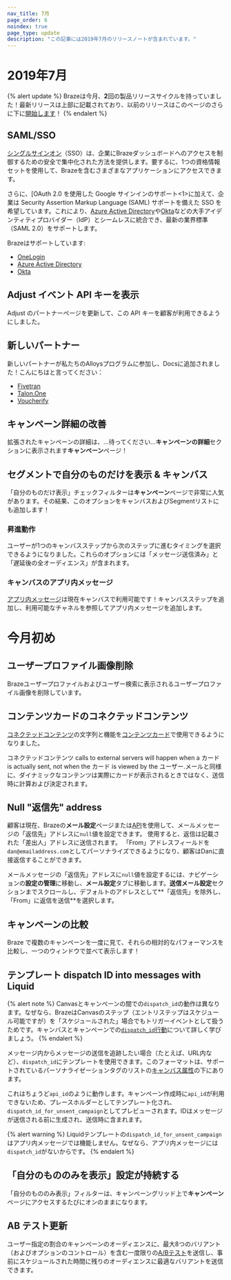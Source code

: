 ```yaml
---
nav_title: 7月
page_order: 6
noindex: true
page_type: update
description: "この記事には2019年7月のリリースノートが含まれています。"
---
```


# 2019年7月

{% alert update %}
Brazeは今月、**2**回の製品リリースサイクルを持っていました！最新リリースは上部に記載されており、以前のリリースはこのページのさらに下に[開始します](#earlier-this-month)！
{% endalert %}

## SAML/SSO

[シングルサインオン]({{site.baseurl}}/user_guide/administrative/access_braze/single_sign_on/)（SSO）は、企業にBrazeダッシュボードへのアクセスを制御するための安全で集中化された方法を提供します。要するに、1つの資格情報セットを使用して、Brazeを含むさまざまなアプリケーションにアクセスできます。

さらに、[OAuth 2.0 を使用した Google サインインのサポート<1>に加えて、企業は Security Assertion Markup Language (SAML) サポートを備えた SSO を希望しています。これにより、[Azure Active Directory]({{site.baseurl}}/user_guide/administrative/access_braze/single_sign_on/azure_ad/)や[Okta]({{site.baseurl}}/user_guide/administrative/access_braze/single_sign_on/okta/)などの大手アイデンティティプロバイダー（IdP）とシームレスに統合でき、最新の業界標準（SAML 2.0）をサポートします。

Brazeはサポートしています:
- [OneLogin]({{site.baseurl}}/user_guide/administrative/access_braze/single_sign_on/onelogin/)
- [Azure Active Directory]({{site.baseurl}}/user_guide/administrative/access_braze/single_sign_on/azure_ad/)
- [Okta]({{site.baseurl}}/user_guide/administrative/access_braze/single_sign_on/okta/)

## Adjust イベント API キーを表示

Adjust のパートナーページを更新して、この API キーを顧客が利用できるようにしました。

## 新しいパートナー

新しいパートナーが私たちのAlloysプログラムに参加し、Docsに追加されました！こんにちはと言ってください：
- [Fivetran]({{site.baseurl}}/partners/fivetran/)
- [Talon.One]({{site.baseurl}}/partners/talonone/)
- [Voucherify]({{site.baseurl}}/partners/voucherify/)

## キャンペーン詳細の改善

拡張されたキャンペーンの詳細は、...待ってください...**キャンペーンの詳細**セクションに表示されます**キャンペーン**ページ！

## セグメントで自分のものだけを表示 & キャンバス

「自分のものだけ表示」チェックフィルターは**キャンペーン**ページで非常に人気があります。その結果、このオプションをキャンバスおよびSegmentリストにも追加します！

### 昇進動作

ユーザーが1つのキャンバスステップから次のステップに進むタイミングを選択できるようになりました。これらのオプションには「メッセージ送信済み」と「遅延後の全オーディエンス」が含まれます。

### キャンバスのアプリ内メッセージ

[アプリ内メッセージ]({{site.baseurl}}/user_guide/engagement_tools/canvas/create_a_canvas/in-app_messages_in_canvas/)は現在キャンバスで利用可能です！キャンバスステップを追加し、利用可能なチャネルを参照してアプリ内メッセージを追加します。

# 今月初め

## ユーザープロファイル画像削除

Brazeユーザープロファイルおよびユーザー検索に表示されるユーザープロファイル画像を削除しています。

## コンテンツカードのコネクテッドコンテンツ

[コネクテッドコンテンツ]({{site.baseurl}}/user_guide/personalization_and_dynamic_content/connected_content/about_connected_content/#about-connected-content)の文字列と機能を[コンテンツカード]({{site.baseurl}}/user_guide/message_building_by_channel/content_cards/overview/)で使用できるようになりました。

コネクテッドコンテンツ calls to external servers will happen when a カード is actually sent, not when the カード is viewed by the ユーザー.メールと同様に、ダイナミックなコンテンツは実際にカードが表示されるときではなく、送信時に計算および決定されます。

## Null "返信先" address

顧客は現在、Brazeの**メール設定**ページまたは[API]({{site.baseurl}}/api/endpoints/messaging/#email-object-specification)を使用して、メールメッセージの「返信先」アドレスに`null`値を設定できます。 使用すると、返信は記載された「差出人」アドレスに送信されます。 「From」アドレスフィールドを`dan@emailaddress.com`としてパーソナライズできるようになり、顧客はDanに直接返信することができます。

メールメッセージの「返信先」アドレスに`null`値を設定するには、ナビゲーションの**設定の管理**に移動し、**メール設定**タブに移動します。**送信メール設定**セクションまでスクロールし、デフォルトのアドレスとして**「返信先」を除外し、「From」に返信を送信**を選択します。

## キャンペーンの比較

Braze で複数のキャンペーンを一度に見て、それらの相対的なパフォーマンスを比較し、一つのウィンドウで並べて表示します！

## テンプレート dispatch ID into messages with Liquid

{% alert note %}
Canvasとキャンペーンの間での`dispatch_id`の動作は異なります。なぜなら、BrazeはCanvasのステップ（エントリステップはスケジュール可能ですが）を「スケジュールされた」場合でもトリガーイベントとして扱うためです。キャンバスとキャンペーンでの[`dispatch_id`行動]({{site.baseurl}}/help/help_articles/data/dispatch_id/)について詳しく学びましょう。
{% endalert %}

メッセージ内からメッセージの送信を追跡したい場合（たとえば、URL内など）、`dispatch_id`にテンプレートを使用できます。このフォーマットは、サポートされているパーソナライゼーションタグのリストの[キャンバス属性]({{site.baseurl}}/user_guide/personalization_and_dynamic_content/liquid/supported_personalization_tags/)の下にあります。

これはちょうど`api_id`のように動作します。キャンペーン作成時に`api_id`が利用できないため、プレースホルダーとしてテンプレート化され、`dispatch_id_for_unsent_campaign`としてプレビューされます。IDはメッセージが送信される前に生成され、送信時に含まれます。

{% alert warning %}
Liquidテンプレートの`dispatch_id_for_unsent_campaign`はアプリ内メッセージでは機能しません。なぜなら、アプリ内メッセージには`dispatch_id`がないからです。
{% endalert %}

## 「自分のもののみを表示」設定が持続する

「自分のもののみ表示」フィルターは、キャンペーングリッド上で**キャンペーン**ページにアクセスするたびにオンのままになります。

## AB テスト更新

ユーザー指定の割合のキャンペーンのオーディエンスに、最大8つのバリアント（およびオプションのコントロール）を含む一度限りの[A/Bテスト]({{site.baseurl}}/user_guide/engagement_tools/campaigns/testing_and_more/multivariate_testing/)を送信し、事前にスケジュールされた時間に残りのオーディエンスに最適なバリアントを送信できます。
